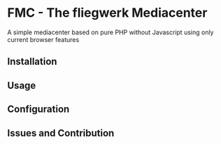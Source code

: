# FMC - The fliegwerk Mediacenter

A simple mediacenter based on pure PHP without Javascript using only current browser features

## Installation

## Usage

## Configuration

## Issues and Contribution

